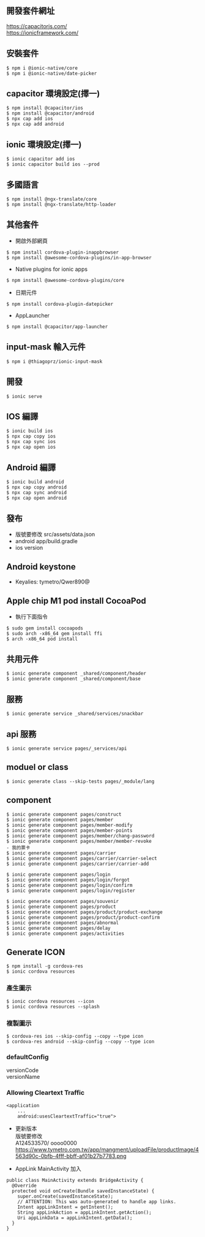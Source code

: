 ## 開發套件網址
https://capacitorjs.com/  
https://ionicframework.com/

## 安裝套件
```
$ npm i @ionic-native/core
$ npm i @ionic-native/date-picker
```

## capacitor 環境設定(擇一)  
```
$ npm install @capacitor/ios  
$ npm install @capacitor/android  
$ npx cap add ios  
$ npx cap add android 
```

## ionic 環境設定(擇一) 
```
$ ionic capacitor add ios  
$ ionic capacitor build ios --prod  
```

## 多國語言
```
$ npm install @ngx-translate/core  
$ npm install @ngx-translate/http-loader  
```
## 其他套件
- 開啟外部網頁
```
$ npm install cordova-plugin-inappbrowser  
$ npm install @awesome-cordova-plugins/in-app-browser  
```

- Native plugins for ionic apps
```
$ npm install @awesome-cordova-plugins/core
```
- 日期元件
```
$ npm install cordova-plugin-datepicker
```
- AppLauncher
```
$ npm install @capacitor/app-launcher  
```
## input-mask 輸入元件 
```
$ npm i @thiagoprz/ionic-input-mask  
```
## 開發
```
$ ionic serve  
```

## IOS 編譯
```
$ ionic build ios
$ npx cap copy ios 
$ npx cap sync ios  
$ npx cap open ios   
```

## Android 編譯
```
$ ionic build android
$ npx cap copy android 
$ npx cap sync android 
$ npx cap open android 
```
## 發布
- 版號要修改
src/assets/data.json
- android
app/build.gradle
- ios
version

## Android keystone
- Keyalies: tymetro/Qwer890@


## Apple chip M1 pod install CocoaPod
- 執行下面指令  
```
$ sudo gem install cocoapods
$ sudo arch -x86_64 gem install ffi  
$ arch -x86_64 pod install  
```

## 共用元件
```
$ ionic generate component _shared/component/header
$ ionic generate component _shared/component/base
```
## 服務
```
$ ionic generate service _shared/services/snackbar  
```
## api 服務
```
$ ionic generate service pages/_services/api  
```
## moduel or class
```
$ ionic generate class --skip-tests pages/_module/lang  
```
## component
```
$ ionic generate component pages/construct  
$ ionic generate component pages/member  
$ ionic generate component pages/member-modify  
$ ionic generate component pages/member-points  
$ ionic generate component pages/member/chang-password  
$ ionic generate component pages/member/member-revoke  
- 我的票卡  
$ ionic generate component pages/carrier  
$ ionic generate component pages/carrier/carrier-select  
$ ionic generate component pages/carrier/carrier-add  

$ ionic generate component pages/login  
$ ionic generate component pages/login/forgot  
$ ionic generate component pages/login/confirm  
$ ionic generate component pages/login/register  

$ ionic generate component pages/souvenir  
$ ionic generate component pages/product  
$ ionic generate component pages/product/product-exchange  
$ ionic generate component pages/product/product-confirm  
$ ionic generate component pages/abnormal  
$ ionic generate component pages/delay  
$ ionic generate component pages/activities  
```

## Generate ICON 
```
$ npm install -g cordova-res
$ ionic cordova resources
```
### 產生圖示
```
$ ionic cordova resources --icon
$ ionic cordova resources --splash
```
### 複製圖示
```
$ cordova-res ios --skip-config --copy --type icon
$ cordova-res android --skip-config --copy --type icon
```

### defaultConfig  
versionCode  
versionName   

### Allowing Cleartext Traffic
```
<application
    ...
    android:usesCleartextTraffic="true">
```

- 更新版本  
版號要修改  
A124533570/ oooo0000  
https://www.tymetro.com.tw/app/mangment/uploadFile/productImage/4563d90c-0bfb-4fff-bbff-af01b27b7783.png  

- AppLink
MainActivity 加入  
```
public class MainActivity extends BridgeActivity {
  @Override
  protected void onCreate(Bundle savedInstanceState) {
    super.onCreate(savedInstanceState);
    // ATTENTION: This was auto-generated to handle app links.
    Intent appLinkIntent = getIntent();
    String appLinkAction = appLinkIntent.getAction();
    Uri appLinkData = appLinkIntent.getData();
  }
}
```
